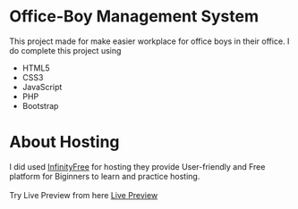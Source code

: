 <h1>Office-Boy Management System</h1>
This project made for make easier workplace for office boys in their office.
I do complete this project using
<ul>
  <li>HTML5</li>
  <li>CSS3</li>
  <li>JavaScript</li>
  <li>PHP</li>
  <li>Bootstrap</li>
</ul>

<h1>About Hosting</h1>
I did used <a href="https://www.infinityfree.com/">InfinityFree</a> for hosting they provide User-friendly and Free platform for Biginners to learn and practice hosting.
<br><br>
Try Live Preview from here
<a href="http://oms.infy.uk/" target="_blank">Live Preview</a>
